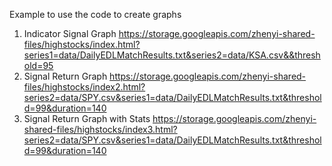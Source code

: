 Example to use the code to create graphs
1. Indicator Signal Graph
https://storage.googleapis.com/zhenyi-shared-files/highstocks/index.html?series1=data/DailyEDLMatchResults.txt&series2=data/KSA.csv&&threshold=95
2. Signal Return Graph
https://storage.googleapis.com/zhenyi-shared-files/highstocks/index2.html?series2=data/SPY.csv&series1=data/DailyEDLMatchResults.txt&threshold=99&duration=140
3. Signal Return Graph with Stats
https://storage.googleapis.com/zhenyi-shared-files/highstocks/index3.html?series2=data/SPY.csv&series1=data/DailyEDLMatchResults.txt&threshold=99&duration=140
